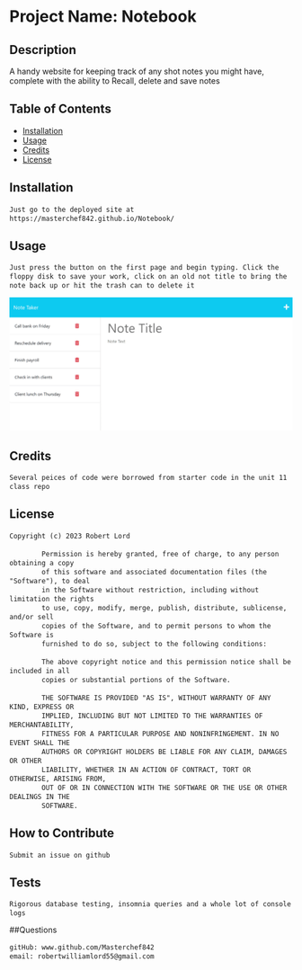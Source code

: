 

# Project Name: Notebook

## Description

A handy website for keeping track of any shot notes you might have, complete with the ability to Recall, delete and save notes 

## Table of Contents

- [Installation](#Installation)
- [Usage](#Usage)
- [Credits](#Credits)
- [License](#License)

## Installation
    Just go to the deployed site at https://masterchef842.github.io/Notebook/

## Usage

    Just press the button on the first page and begin typing. Click the floppy disk to save your work, click on an old not title to bring the note back up or hit the trash can to delete it 
    

![a screenshot of the website](./Assets/11-express-homework-demo-01.png?raw=true)

## Credits
    Several peices of code were borrowed from starter code in the unit 11 class repo

## License

    Copyright (c) 2023 Robert Lord

            Permission is hereby granted, free of charge, to any person obtaining a copy
            of this software and associated documentation files (the "Software"), to deal
            in the Software without restriction, including without limitation the rights
            to use, copy, modify, merge, publish, distribute, sublicense, and/or sell
            copies of the Software, and to permit persons to whom the Software is
            furnished to do so, subject to the following conditions:
            
            The above copyright notice and this permission notice shall be included in all
            copies or substantial portions of the Software.
            
            THE SOFTWARE IS PROVIDED "AS IS", WITHOUT WARRANTY OF ANY KIND, EXPRESS OR
            IMPLIED, INCLUDING BUT NOT LIMITED TO THE WARRANTIES OF MERCHANTABILITY,
            FITNESS FOR A PARTICULAR PURPOSE AND NONINFRINGEMENT. IN NO EVENT SHALL THE
            AUTHORS OR COPYRIGHT HOLDERS BE LIABLE FOR ANY CLAIM, DAMAGES OR OTHER
            LIABILITY, WHETHER IN AN ACTION OF CONTRACT, TORT OR OTHERWISE, ARISING FROM,
            OUT OF OR IN CONNECTION WITH THE SOFTWARE OR THE USE OR OTHER DEALINGS IN THE
            SOFTWARE.

## How to Contribute

    Submit an issue on github

## Tests

    Rigorous database testing, insomnia queries and a whole lot of console logs

##Questions

    gitHub: www.github.com/Masterchef842
    email: robertwilliamlord55@gmail.com
    